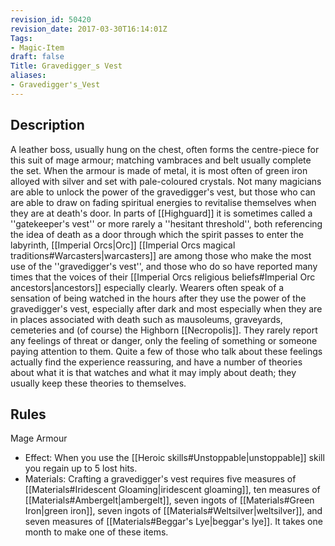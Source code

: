 ```yaml
---
revision_id: 50420
revision_date: 2017-03-30T16:14:01Z
Tags:
- Magic-Item
draft: false
Title: Gravedigger_s Vest
aliases:
- Gravedigger's_Vest
---
```

## Description
A leather boss, usually hung on the chest, often forms the centre-piece for this suit of mage armour; matching vambraces and belt usually complete the set. When the armour is made of metal, it is most often of green iron alloyed with silver and set with pale-coloured crystals. Not many magicians are able to unlock the power of the gravedigger's vest, but those who can are able to draw on fading spiritual energies to revitalise themselves when they are at death's door. In parts of [[Highguard]] it is sometimes called a ''gatekeeper's vest'' or more rarely a ''hesitant threshold'', both referencing the idea of death as a door through which the spirit passes to enter the labyrinth,
[[Imperial Orcs|Orc]] [[Imperial Orcs magical traditions#Warcasters|warcasters]] are among those who make the most use of the ''gravedigger's vest'', and those who do so have reported many times that the voices of their [[Imperial Orcs religious beliefs#Imperial Orc ancestors|ancestors]] especially clearly.
Wearers often speak of a sensation of being watched in the hours after they use the power of the gravedigger's vest, especially after dark and most especially when they are in places associated with death such as mausoleums, graveyards, cemeteries and (of course) the Highborn [[Necropolis]]. They rarely report any feelings of threat or danger, only the feeling of something or someone paying attention to them. Quite a few of those who talk about these feelings actually find the experience reassuring, and have a number of theories about what it is that watches and what it may imply about death; they usually keep these theories to themselves.
## Rules
Mage Armour
* Effect: When you use the [[Heroic skills#Unstoppable|unstoppable]] skill you regain up to 5 lost hits.
* Materials: Crafting a gravedigger's vest requires five measures of [[Materials#Iridescent Gloaming|iridescent gloaming]], ten measures of [[Materials#Ambergelt|ambergelt]], seven ingots of [[Materials#Green Iron|green iron]], seven ingots of [[Materials#Weltsilver|weltsilver]], and seven measures of [[Materials#Beggar's Lye|beggar's lye]]. It takes one month to make one of these items.